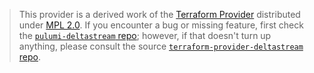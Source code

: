 > This provider is a derived work of the [Terraform Provider](https://github.com/deltastreaminc/terraform-provider-deltastream)
> distributed under [MPL 2.0](https://www.mozilla.org/en-US/MPL/2.0/). If you encounter a bug or missing feature,
> first check the [`pulumi-deltastream` repo](https://github.com/deltastreaminc/pulumi-deltastream/issues); however, if that doesn't turn up anything,
> please consult the source [`terraform-provider-deltastream` repo](https://github.com/deltastreaminc/terraform-provider-deltastream/issues).
